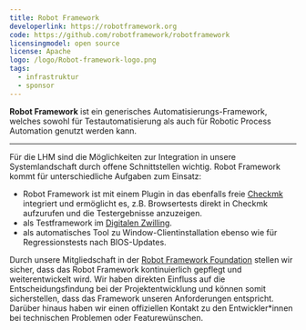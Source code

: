 ```yaml
---
title: Robot Framework
developerlink: https://robotframework.org
code: https://github.com/robotframework/robotframework
licensingmodel: open source
license: Apache
logo: /logo/Robot-framework-logo.png
tags:
  - infrastruktur
  - sponsor
---
```


**Robot Framework** ist ein generisches Automatisierungs-Framework, welches sowohl für Testautomatisierung als auch für Robotic Process Automation genutzt werden kann.

---

Für die LHM sind die Möglichkeiten zur Integration in unsere Systemlandschaft durch offene Schnittstellen wichtig.
Robot Framework kommt für unterschiedliche Aufgaben zum Einsatz:

- Robot Framework ist mit einem Plugin in das ebenfalls freie [Checkmk](checkmk) integriert und ermöglicht es, z.B. Browsertests direkt in Checkmk aufzurufen und die Testergebnisse anzuzeigen.
- als Testframework im [Digitalen Zwilling](https://muenchen.digital/projekte/digitaler-zwilling.html).
- als automatisches Tool zu Window-Clientinstallation ebenso wie für Regressionstests nach BIOS-Updates.

Durch unsere Mitgliedschaft in der [Robot Framework Foundation](https://robotframework.org/foundation/#what-we-do) stellen wir sicher, dass das Robot Framework kontinuierlich gepflegt und weiterentwickelt wird.
Wir haben direkten Einfluss auf die Entscheidungsfindung bei der Projektentwicklung und können somit sicherstellen, dass das Framework unseren Anforderungen entspricht.
Darüber hinaus haben wir einen offiziellen Kontakt zu den Entwickler\*innen bei technischen Problemen oder Featurewünschen.
